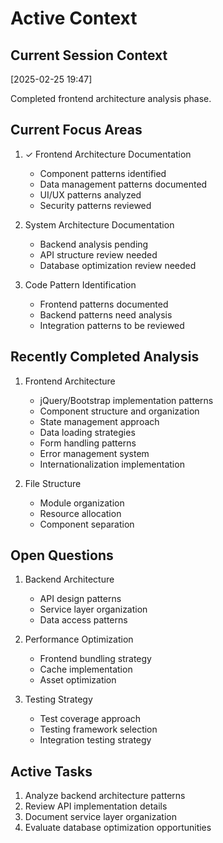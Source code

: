 # Active Context

## Current Session Context
[2025-02-25 19:47]

Completed frontend architecture analysis phase.

## Current Focus Areas
1. ✓ Frontend Architecture Documentation
   - Component patterns identified
   - Data management patterns documented
   - UI/UX patterns analyzed
   - Security patterns reviewed

2. System Architecture Documentation
   - Backend analysis pending
   - API structure review needed
   - Database optimization review needed

3. Code Pattern Identification
   - Frontend patterns documented
   - Backend patterns need analysis
   - Integration patterns to be reviewed

## Recently Completed Analysis
1. Frontend Architecture
   - jQuery/Bootstrap implementation patterns
   - Component structure and organization
   - State management approach
   - Data loading strategies
   - Form handling patterns
   - Error management system
   - Internationalization implementation

2. File Structure
   - Module organization
   - Resource allocation
   - Component separation

## Open Questions
1. Backend Architecture
   - API design patterns
   - Service layer organization
   - Data access patterns

2. Performance Optimization
   - Frontend bundling strategy
   - Cache implementation
   - Asset optimization

3. Testing Strategy
   - Test coverage approach
   - Testing framework selection
   - Integration testing strategy

## Active Tasks
1. Analyze backend architecture patterns
2. Review API implementation details
3. Document service layer organization
4. Evaluate database optimization opportunities